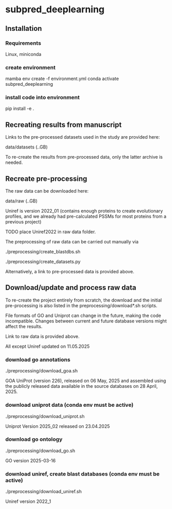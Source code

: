 # subpred_deeplearning

## Installation

### Requirements

Linux, miniconda

### create environment

mamba env create -f environment.yml
conda activate subpred_deeplearning

### install code into environment

pip install -e .

## Recreating results from manuscript

Links to the pre-processed datasets used in the study are provided here:

data/datasets (..GB)

To re-create the results from pre-processed data, only the latter archive is needed. 

## Recreate pre-processing

The raw data can be downloaded here:

data/raw (..GB)

Uniref is version 2022_01 (contains enough proteins to create evolutionary profiles, and we already had pre-calculated PSSMs for most proteins from a previous project)

TODO place Uniref2022 in raw data folder.

The preprocessing of raw data can be carried out manually via

./preprocessing/create_blastdbs.sh

./preprocessing/create_datasets.py

Alternatively, a link to pre-processed data is provided above.

## Download/update and process raw data

To re-create the project entirely from scratch, the download and the initial pre-processing is also listed in the preprocessing/download*.sh scripts.

File formats of GO and Uniprot can change in the future, making the code incompatible. Changes between current and future database versions might affect the results.

Link to raw data is provided above.

All except Uniref updated on 11.05.2025

### download go annotations

./preprocessing/download_goa.sh

GOA UniProt (version 226), released on 06 May, 2025 and assembled using the publicly released data available in the source databases on 28 April, 2025.

### download uniprot data (conda env must be active)

./preprocessing/download_uniprot.sh

Uniprot Version 2025_02 released on 23.04.2025

### download go ontology

./preprocessing/download_go.sh

GO version 2025-03-16

### download uniref, create blast databases (conda env must be active)

./preprocessing/download_uniref.sh

Uniref version 2022_1

<!-- TODO docker container with only data/datasets. -->

<!-- https://github.com/agemagician/ProtTrans/blob/master/Embedding/prott5_embedder.py -->
